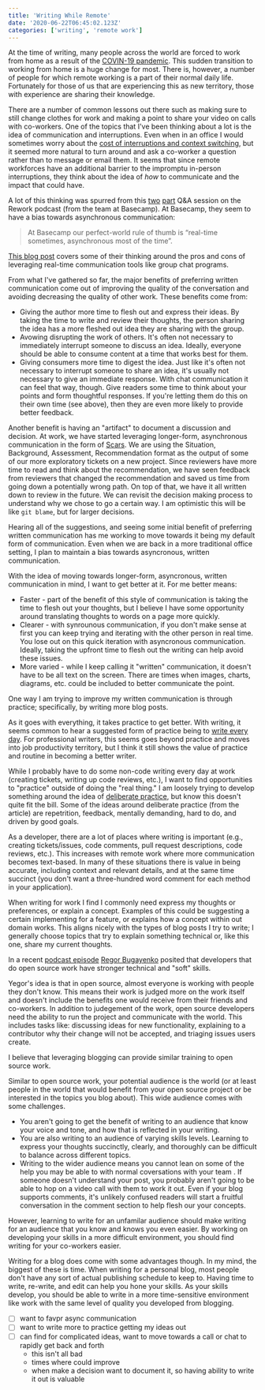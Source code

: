 ```yaml
---
title: 'Writing While Remote'
date: '2020-06-22T06:45:02.123Z'
categories: ['writing', 'remote work']
---
```


At the time of writing, many people across the world are forced to work from home as a result of the [COVIN-19 pandemic](https://en.wikipedia.org/wiki/COVID-19_pandemic). This sudden transition to working from home is a huge change for most. There is, however, a number of people for which remote working is a part of their normal daily life. Fortunately for those of us that are experiencing this as new territory, those with experience are sharing their knowledge.  

There are a number of common lessons out there such as making sure to still change clothes for work and making a point to share your video on calls with co-workers. One of the topics that I've been thinking about a lot is the idea of communication and interruptions. Even when in an office I would sometimes worry about the [cost of interruptions and context switching](https://blog.rescuetime.com/context-switching/), but it seemed more natural to turn around and ask a co-worker a question rather than to message or email them. It seems that since remote workforces have an additional barrier to the impromptu in-person interruptions, they think about the idea of _how_ to communicate and the impact that could have.

A lot of this thinking was spurred from this [two](https://rework.fm/remote-work-q-a-1/) [part](https://rework.fm/remote-work-q-a-2/) Q&A session on the Rework podcast (from the team at Basecamp). At Basecamp, they seem to have a bias towards asynchronous communication:

> At Basecamp our perfect-world rule of thumb is “real-time sometimes, asynchronous most of the time”.

[This blog post](https://m.signalvnoise.com/is-group-chat-making-you-sweat/) covers some of their thinking around the pros and cons of leveraging real-time communication tools like group chat programs.

From what I've gathered so far, the major benefits of preferring written communication come out of improving the quality of the conversation and avoiding decreasing the quality of other work. These benefits come from:

* Giving the author more time to flesh out and express their ideas. By taking the time to write and review their thoughts, the person sharing the idea has a more fleshed out idea they are sharing with the group.
* Avowing disrupting the work of others. It's often not necessary to immediately interrupt someone to discuss an idea. Ideally, everyone should be able to consume content at a time that works best for them.
* Giving consumers more time to digest the idea. Just like it's often not necessary to interrupt someone to share an idea, it's usually not necessary to give an immediate response. With chat communication it can feel that way, though. Give readers some time to think about your points and form thoughtful responses. If you're letting them do this on their own time (see above), then they are even more likely to provide better feedback.

Another benefit is having an "artifact" to document a discussion and decision. At work, we have started leveraging longer-form, asynchronous communication in the form of [Scars](https://en.wikipedia.org/wiki/SBAR). We are using the Situation, Background, Assessment, Recommendation format as the output of some of our more exploratory tickets on a new project. Since reviewers have more time to read and think about the recommendation, we have seen feedback from reviewers that changed the recommendation and saved us time from going down a potentially wrong path. On top of that, we have it all written down to review in the future. We can revisit the decision making process to understand why we chose to go a certain way. I am optimistic this will be like `git blame`, but for larger decisions.

Hearing all of the suggestions, and seeing some initial benefit of preferring written communication has me working to move towards it being my default form of communication. Even when we are back in a more traditional office setting, I plan to maintain a bias towards asyncronous, written communication.

With the idea of moving towards longer-form, asyncronous, written communication in mind, I want to get better at it. For me better means:

* Faster - part of the benefit of this style of communication is taking the time to flesh out your thoughts, but I believe I have some opportunity around translating thoughts to words on a page more quickly.
* Clearer - with synrounous communication, if you don't make sense at first you can keep trying and iterating with the other person in real time. You lose out on this quick iteration with asyncronous communication. Ideally, taking the upfront time to flesh out the writing can help avoid these issues.
* More varied - while I keep calling it "written" communication, it doesn't have to be all text on the screen. There are times when images, charts, diagrams, etc. could be included to better communicate the point.

One way I am trying to improve my written communication is through practice; specifically, by writing more blog posts.

As it goes with everything, it takes practice to get better. With writing, it seems common to hear a suggested form of practice being to [write every day](https://medium.com/the-mission/the-daily-routine-of-20-famous-writers-and-how-you-can-use-them-to-succeed-1603f52fbb77#:~:text=Stephen%20King%20writes%206%20pages,it's%20just%20another%20day's%20work.). For professional writers, this seems goes beyond practice and moves into job productivity territory, but I think it still shows the value of practice and routine in becoming a better writer.

While I probably have to do some non-code writing every day at work (creating tickets, writing up code reviews, etc.), I want to find opportunities to "practice" outside of doing the "real thing." I am loosely trying to develop something around the idea of [deliberate practice](https://www.calnewport.com/blog/2010/01/06/the-grandmaster-in-the-corner-office-what-the-study-of-chess-experts-teaches-us-about-building-a-remarkable-life/), but know this doesn't quite fit the bill. Some of the ideas around deliberate practice (from the article) are repetrition, feedback, mentally demanding, hard to do, and driven by good goals. 

As a developer, there are a lot of places where writing is important (e.g., creating tickets/issues, code comments, pull request descriptions, code reviews, etc.). This increases with remote work where more communication becomes text-based. In many of these situations there is value in being accurate, including context and relevant details, and at the same time succinct (you don't want a three-hundred word comment for each method in your application).

When writing for work I find I commonly need express my thoughts or preferences, or explain a concept. Examples of this could be suggesting a certain implementing for a feature, or explains how a concept within out domain works. This aligns nicely with the types of blog posts I try to write; I generally choose topics that try to explain something technical or, like this one, share my current thoughts.


<!-- missing stuff here --> 

In a recent [podcast episode](https://podcasts.apple.com/us/podcast/m105-open-source-developers-inevitably-have-better/id1150826721?i=1000479280612) [Regor Bugayenko](https://www.yegor256.com/about-me.html) posited that developers that do open source work have stronger technical and "soft" skills.

Yegor's idea is that in open source, almost everyone is working with people they don't know. This means their work is judged more on the work itself and doesn't include the benefits one would receive from their friends and co-workers. In addition to judegement of the work, open source developers need the ability to run the project and communicate with the world. This includes tasks like: discussing ideas for new functionality, explaining to a contributor why their change will not be accepted, and triaging issues users create.

I believe that leveraging blogging can provide similar training to open source work.

Similar to open source work, your potential audience is the world (or at least people in the world that would benefit from your open source project or be interested in the topics you blog about). This wide audience comes with some challenges.

- You aren't going to get the benefit of writing to an audience that know your voice and tone, and how that is reflected in your writing.
- You are also writing to an audience of varying skills levels. Learning to express your thoughts succinctly, clearly, and thoroughly can be difficult to balance across different topics. 
- Writing to the wider audience means you cannot lean on some of the help you may be able to with normal coversations with your team . If someone doesn't understand your post, you probably aren't going to be able to hop on a video call with them to work it out. Even if your blog supports comments, it's unlikely confused readers will start a fruitful conversation in the comment section to help flesh our your concepts.

However, learning to write for an unfamilar audience should make writing for an audience that you know and knows you even easier. By working on developing your skills in a more difficult environment, you should find writing for your co-workers easier.

Writing for a blog does come with some advantages though. In my mind, the biggest of these is time. When writing for a personal blog, most people don't have any sort of actual publishing schedule to keep to. Having time to write, re-write, and edit can help you hone your skills. As your skills develop, you should be able to write in a more time-sensitive environment like work with the same level of quality you developed from blogging. 


- [ ] want to favpr async communication
- [ ] want to write more to practice getting my ideas out
- [ ] can find for complicated ideas, want to move towards a call or chat to rapidly get back and forth
    - this isn't all bad
    - times where could improve
    - when make a decision want to document it, so having ability to write it out is valuable
